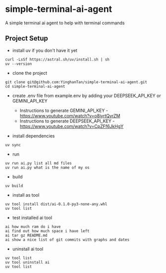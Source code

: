 # simple-terminal-ai-agent

A simple terminal ai agent to help with terminal commands


## Project Setup

- install uv if you don't have it yet
```
curl -LsSf https://astral.sh/uv/install.sh | sh
uv --version
```

- clone the project
```
git clone git@github.com:YinghanTan/simple-terminal-ai-agent.git
cd simple-terminal-ai-agent
```

- create .env file from example.env by adding your DEEPSEEK_API_KEY or GEMINI_API_KEY
    -  Instructions to generate GEMINI_API_KEY - https://www.youtube.com/watch?v=o8iyrtQyrZM
    -  Instructions to generate DEEPSEEK_API_KEY - https://www.youtube.com/watch?v=CpZFf6JkHgY


- install dependencies
```
uv sync
```

- run
```
uv run ai.py list all md files
uv run ai.py what is the name of my os
```


- build
```
uv build
```

- install as tool
```
uv tool install dist/ai-0.1.0-py3-none-any.whl
uv tool list
```
- test installed ai tool
```
ai how much ram do i have
ai find out how much space i have left
ai tar gz README.md
ai show a nice list of git commits with graphs and dates
```

- uninstall ai tool
```
uv tool list
uv tool uninstall ai
uv tool list
```
